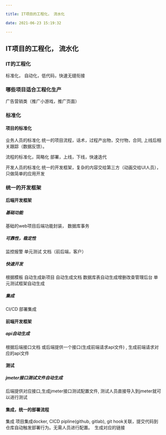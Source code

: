 ```yaml
---

title: IT项目的工程化， 流水化

date: 2021-06-23 15:19:32

---
```


## IT项目的工程化， 流水化

### IT的工程化
标准化， 自动化，低代码，快速无缝衔接

### 哪些项目适合工程化生产
广告营销类（推广小游戏，推广页面）

### 标准化

#### 项目的标准化

业务人员的标准化
统一的项目流程，话术，过程产出物，交付物，合同, 上线后相关跟踪（数据反馈）。

流程的标准化，简略化
部署，上线，下线，快速迭代

开发人员的标准化
统一的开发框架，复杂的内容交给第三方（动画交给UI人员），只做简单的应用开发

### 统一的开发框架

#### 后端开发框架

##### 基础功能
基础的web项目后端功能封装， 数据库事务

##### 可靠性，稳定性
监控报警
单元测试
文档（前后端，客户）

##### 快速开发

根据模板 自动生成新项目
自动生成文档
数据库表自动生成增删改查管理后台
单元测试框架自动生成

##### 集成
CI/CD 部署集成

#### 前端开发框架
##### api自动生成
根据后端接口文档 或后端提供一个接口(生成前端请求api文件) , 生成前端请求对应的api文件

#### 测试
##### jmeter接口测试文件自动生成
后端提供对应接口,生成jmeter接口测试配置文件, 测试人员直接导入到jmeter就可以进行测试



#### 集成，统一的部署流程

集成
项目集成docker, CICD pipline(github, gitlab), git hook关联，提交代码到仓库自动触发部署行为。无需人员进行配置。　生成对应的链接

